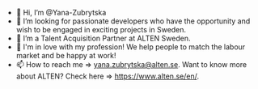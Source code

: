 - 👋 Hi, I’m @Yana-Zubrytska
- 👀 I’m looking for passionate developers who have the opportunity and wish to be engaged in exciting projects in Sweden.
- 🌱 I’m a  Talent Acquisition Partner at ALTEN Sweden. 
- 💞️ I'm in love with my profession! We help people to match the labour market and be happy at work!
- 📫 How to reach me => yana.zubrytska@alten.se. Want to know more about ALTEN? Check here => https://www.alten.se/en/.

<!---
Yana-Zubrytska/Yana-Zubrytska is a ✨ special ✨ repository because its `README.md` (this file) appears on your GitHub profile.
You can click the Preview link to take a look at your changes.
--->
